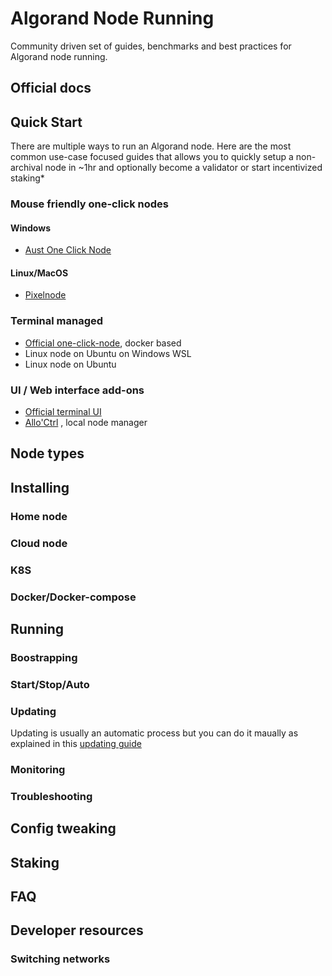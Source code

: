 # Algorand Node Running

Community driven set of guides, benchmarks and best practices for Algorand node running.

## Official docs

## Quick Start

There are multiple ways to run an Algorand node. Here are the most common use-case focused guides that allows you to quickly setup a non-archival node in ~1hr and optionally become a validator or start incentivized staking*

<!-- TODO
proper guides instead of external links
 -->
### Mouse friendly one-click nodes

#### Windows
* [Aust One Click Node](https://github.com/AustP/austs-one-click-node)

#### Linux/MacOS
* [Pixelnode](https://www.pixelnode.org/)

### Terminal managed

* [Official one-click-node](https://github.com/algorandfoundation/algorun), docker based
* Linux node on Ubuntu on Windows WSL
* Linux node on Ubuntu

### UI / Web interface add-ons

* [Official terminal UI](https://github.com/algorand/node-ui)
* [Allo'Ctrl](https://github.com/AlgoNode/alloctrl) , local node manager

## Node types

## Installing

### Home node

### Cloud node

### K8S

### Docker/Docker-compose

## Running

### Boostrapping

### Start/Stop/Auto

### Updating

Updating is usually an automatic process but you can do it maually as explained in this [updating guide](/running/updating.md)

### Monitoring

### Troubleshooting

## Config tweaking

## Staking

## FAQ

## Developer resources

### Switching networks

